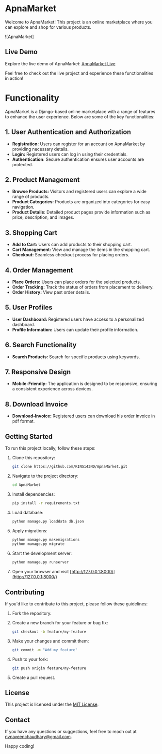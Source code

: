 # ApnaMarket

Welcome to ApnaMarket! This project is an online marketplace where you can explore and shop for various products.

![ApnaMarket]


## Live Demo

Explore the live demo of ApnaMarket: [ApnaMarket Live](https://apnamarket.site/)

Feel free to check out the live project and experience these functionalities in action!


# Functionality

ApnaMarket is a Django-based online marketplace with a range of features to enhance the user experience. Below are some of the key functionalities:

## 1. User Authentication and Authorization

- **Registration:** Users can register for an account on ApnaMarket by providing necessary details.
- **Login:** Registered users can log in using their credentials.
- **Authentication:** Secure authentication ensures user accounts are protected.

## 2. Product Management

- **Browse Products:** Visitors and registered users can explore a wide range of products.
- **Product Categories:** Products are organized into categories for easy navigation.
- **Product Details:** Detailed product pages provide information such as price, description, and images.

## 3. Shopping Cart

- **Add to Cart:** Users can add products to their shopping cart.
- **Cart Management:** View and manage the items in the shopping cart.
- **Checkout:** Seamless checkout process for placing orders.

## 4. Order Management

- **Place Orders:** Users can place orders for the selected products.
- **Order Tracking:** Track the status of orders from placement to delivery.
- **Order History:** View past order details.

## 5. User Profiles

- **User Dashboard:** Registered users have access to a personalized dashboard.
- **Profile Information:** Users can update their profile information.

## 6. Search Functionality

- **Search Products:** Search for specific products using keywords.

## 7. Responsive Design

- **Mobile-Friendly:** The application is designed to be responsive, ensuring a consistent experience across devices.

## 8. Download Invoice

- **Download-Invoice:** Registered users can download his order invoice in pdf format.


## Getting Started

To run this project locally, follow these steps:

1. Clone this repository:

    ```bash
    git clone https://github.com/KING143ND/ApnaMarket.git
    ```

2. Navigate to the project directory:

    ```bash
    cd ApnaMarket
    ```

3. Install dependencies:

    ```bash
    pip install -r requirements.txt
    ```

4. Load database:

    ```bash
    python manage.py loaddata db.json
    ```

5. Apply migrations:

    ```bash
    python manage.py makemigrations
    python manage.py migrate
    ```

6. Start the development server:

    ```bash
    python manage.py runserver
    ```

7. Open your browser and visit [http://127.0.0.1:8000/](http://127.0.0.1:8000/)


## Contributing

If you'd like to contribute to this project, please follow these guidelines:

1. Fork the repository.
2. Create a new branch for your feature or bug fix:

    ```bash
    git checkout -b feature/my-feature
    ```

3. Make your changes and commit them:

    ```bash
    git commit -m "Add my feature"
    ```

4. Push to your fork:

    ```bash
    git push origin feature/my-feature
    ```

5. Create a pull request.


## License

This project is licensed under the [MIT License](LICENSE).


## Contact

If you have any questions or suggestions, feel free to reach out at [nvnaveenchaudhary@gmail.com](mailto:nvnaveenchaudhary@gmail.com).

Happy coding!

